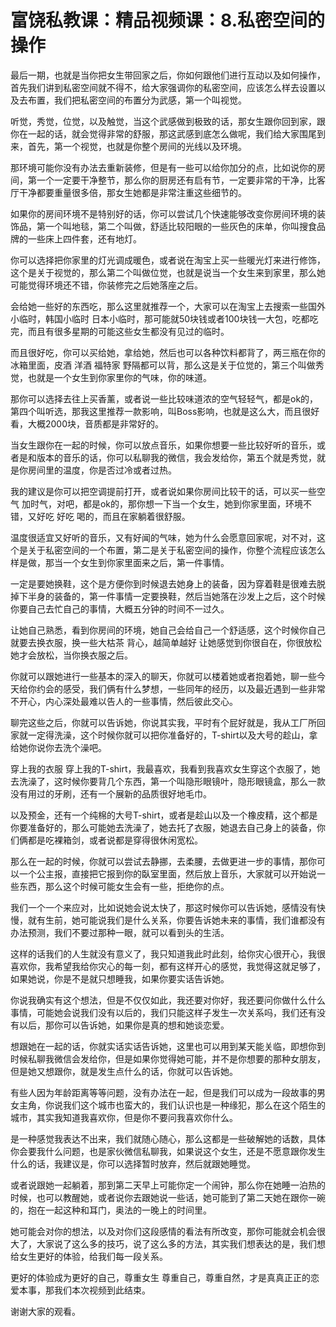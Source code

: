 # 富饶私教课：精品视频课：8.私密空间的操作

最后一期，也就是当你把女生带回家之后，你如何跟他们进行互动以及如何操作，首先我们讲到私密空间就不得不，给大家强调你的私密空间，应该怎么样去设置以及去布置，我们把私密空间的布置分为武感，第一个叫视觉。

听觉，秀觉，位觉，以及触觉，当这个武感做到极致的话，那女生跟你回到家，跟你在一起的话，就会觉得非常的舒服，那这武感到底怎么做呢，我们给大家围尾到来，首先，第一个视觉，也就是你整个房间的光线以及环境。

那环境可能你没有办法去重新装修，但是有一些可以给你加分的点，比如说你的房间，第一个一定要干净整节，那么你的厨房还有启有节，一定要非常的干净，比客厅干净都要重量很多倍，那女生她都是非常注重这些细节的。

如果你的房间环境不是特别好的话，你可以尝试几个快速能够改变你房间环境的装饰品，第一个叫地毯，第二个叫做，舒适比较阳眼的一些灰色的床单，你叫搜食品牌的一些床上四件套，还有地灯。

你可以选择把你家里的灯光调成暖色，或者说在淘宝上买一些暖光灯来进行修饰，这个是关于视觉的，那么第二个叫做位觉，也就是说当一个女生来到家里，那么她可能觉得环境还不错，你装修完之后她落座之后。

会给她一些好的东西吃，那么这里就推荐一个，大家可以在淘宝上去搜索一些国外小临时，韩国小临时 日本小临时，那可能就50块钱或者100块钱一大包，吃都吃完，而且有很多星期的可能这些女生都没有见过的临时。

而且很好吃，你可以买给她，拿给她，然后也可以各种饮料都背了，两三瓶在你的冰箱里面，皮酒 洋酒 福特家 野隔都可以背，那么这是关于位觉的，第三个叫做秀觉，也就是一个女生到你家里你的气味，你的味道。

那你可以选择去往上买香薰，或者说一些比较味道浓的空气轻轻气，都是ok的，第四个叫听选，那我这里推荐一款影响，叫Boss影响，也就是这么大，而且很好看，大概2000块，音质都是非常好的。

当女生跟你在一起的时候，你可以放点音乐，如果你想要一些比较好听的音乐，或者是和版本的音乐的话，你可以私聊我的微信，我会发给你，第五个就是秀觉，就是你房间里的温度，你是否过冷或者过热。

我的建议是你可以把空调提前打开，或者说如果你房间比较干的话，可以买一些空气 加时气，对吧，都是ok的，那你想一下当一个女生，她到你家里面，环境不错，又好吃 好吃 喝的，而且在家躺着很舒服。

温度很适宜又好听的音乐，又有好闻的气味，她为什么会愿意回家呢，对不对，这个是关于私密空间的一个布置，第二是关于私密空间的操作，你整个流程应该怎么样是做，那当一个女生到你家里面来之后，第一件事情。

一定是要她换鞋，这个是方便你到时候退去她身上的装备，因为穿着鞋是很难去脱掉下半身的装备的，第一件事情一定要换鞋，然后当她落在沙发上之后，这个时候你要自己去忙自己的事情，大概五分钟的时间不一过久。

让她自己熟悉，看到你房间的环境，她自己会给自己一个舒适感，这个时候你自己就要去换衣服，换一些大枯茶 背心，越简单越好 让她感觉到你很自在，你很放松 她才会放松，当你换衣服之后。

你就可以跟她进行一些基本的深入的聊天，你就可以楼着她或者抱着她，聊一些今天给你约会的感受，我们俩有什么梦想，一些同年的经历，以及最近遇到一些非常不开心，内心深处最难以告人的一些事情，然后彼此交心。

聊完这些之后，你就可以告诉她，你说其实我，平时有个屁好就是，我从工厂所回家就一定得洗澡，这个时候你就可以把你准备好的，T-shirt以及大号的趁山，拿给她你说你去洗个澡吧。

穿上我的衣服 穿上我的T-shirt，我最喜欢，我看到我喜欢女生穿这个衣服了，她去洗澡了，这时候你要背几个东西，第一个叫隐形眼镜叶，隐形眼镜盒，那么一款没有用过的牙刷，还有一个展新的品质很好地毛巾。

以及预金，还有一个纯棉的大号T-shirt，或者是趁山以及一个橡皮精，这个都是你要准备好的，那么可能她去洗澡了，她去托了衣服，她退去自己身上的装备，你们俩都是吃裸箱剑，或者说都是穿得很休闲宽松。

那么在一起的时候，你就可以尝试去静挪，去柔腰，去做更进一步的事情，那你可以一个公主报，直接把它报到你的臥室里面，然后放上音乐，大家就可以开始说一些东西，那么这个时候可能女生会有一些，拒绝你的点。

我们一个一个来应对，比如说她会说太快了，那这时候你可以告诉她，感情没有快慢，就有生前，她可能说我们是什么关系，你要告诉她未来的事情，我们谁都没有办法预测，我们不要过那种一眼，就可以看到头的生活。

这样的话我们的人生就没有意义了，我只知道我此时此刻，给你灾心很开心，我很喜欢你，我希望我给你灾心的每一刻，都有这样开心的感觉，我觉得这就足够了，如果她说，你是不是就只想睡我，如果你要实话告诉她。

你说我确实有这个想法，但是不仅仅如此，我还要对你好，我还要问你做什么什么事情，可能她会说我们没有以后的，我们只能这样子发生一次关系吗，我们还有没有以后，那你可以告诉她，如果你是真的想和她谈恋爱。

想跟她在一起的话，你就实话实话告诉她，这里也可以用到某天能关临，即想你到时候私聊我微信会发给你，但是如果你觉得她可能，并不是你想要的那种女朋友，但是她又想跟你，就是发生点什么的话，你就可以告诉她。

有些人因为年龄距离等等问题，没有办法在一起，但是我们可以成为一段故事的男女主角，你说我们这个城市也蛮大的，我们认识也是一种缘犯，那么在这个陌生的城市，其实我知道我喜欢你，但是你不要问我喜欢你什么。

是一种感觉我表达不出来，我们就随心随心，那么这都是一些破解她的话数，具体你会要我什么问题，也是家伙微信私聊我，如果说这个女生，还是不愿意跟你发生什么的话，我建议是，你可以选择暂时放弃，然后就跟她睡觉。

或者说跟她一起躺着，那到第二天早上可能你定一个闹钟，那么你在她睡一泊热的时候，也可以教醒她，或者说你去跟她说一些话，她可能到了第二天她在跟你一碗的，抱在一起这种和耳门，奥法的一晚上的时间里。

她可能会对你的想法，以及对你们这段感情的看法有所改变，那你可能就会机会很大了，大家说了这么多的技巧，说了这么多的方法，其实我们想表达的是，我们想给女生更好的体验，给我们每一段关系。

更好的体验成为更好的自己，尊重女生 尊重自己，尊重自然，才是真真正正的恋爱本事，那我们本次视频到此结束。

谢谢大家的观看。
